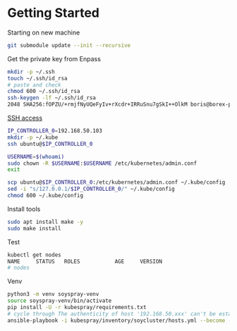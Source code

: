 # Getting Started

Starting on new machine

```sh
git submodule update --init --recursive
```

Get the private key from Enpass

```sh
mkdir -p ~/.ssh
touch ~/.ssh/id_rsa
# paste and check
chmod 600 ~/.ssh/id_rsa
ssh-keygen -lf ~/.ssh/id_rsa
2048 SHA256:fOPZU/+rmjfNyUQeFyIv+rXcdr+IRRuSnu7gSkI++OlkM boris@borex-pc (RSA)
```

[SSH access](https://github.com/kubernetes-sigs/kubespray/blob/master/docs/getting_started/setting-up-your-first-cluster.md#access-the-kubernetes-cluster)

```sh
IP_CONTROLLER_0=192.168.50.103
mkdir -p ~/.kube
ssh ubuntu@$IP_CONTROLLER_0

USERNAME=$(whoami)
sudo chown -R $USERNAME:$USERNAME /etc/kubernetes/admin.conf
exit

scp ubuntu@$IP_CONTROLLER_0:/etc/kubernetes/admin.conf ~/.kube/config
sed -i "s/127.0.0.1/$IP_CONTROLLER_0/" ~/.kube/config
chmod 600 ~/.kube/config
```

Install tools

```sh
sudo apt install make -y
sudo make install
```

Test

```sh
kubectl get nodes
NAME     STATUS   ROLES           AGE     VERSION
# nodes
```

Venv

```sh
python3 -m venv soyspray-venv
source soyspray-venv/bin/activate
pip install -U -r kubespray/requirements.txt
# cycle through The authenticity of host '192.168.50.xxx' can't be established.
ansible-playbook -i kubespray/inventory/soycluster/hosts.yml --become --become-user=root --user ubuntu playbooks/show-hello.yml
```
